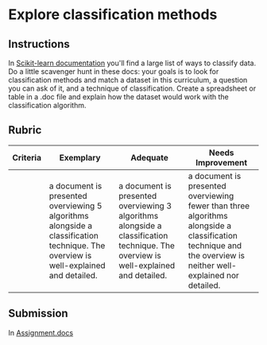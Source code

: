 # Explore classification methods

## Instructions

In [Scikit-learn documentation](https://scikit-learn.org/stable/supervised_learning.html) you'll find a large list of ways to classify data. Do a little scavenger hunt in these docs: your goals is to look for classification methods and match a dataset in this curriculum, a question you can ask of it, and a technique of classification. Create a spreadsheet or table in a .doc file and explain how the dataset would work with the classification algorithm.

## Rubric

| Criteria | Exemplary                                                                                                                           | Adequate                                                                                                                            | Needs Improvement                                                                                                                                             |
| -------- | ----------------------------------------------------------------------------------------------------------------------------------- | ----------------------------------------------------------------------------------------------------------------------------------- | ------------------------------------------------------------------------------------------------------------------------------------------------------------- |
|          | a document is presented overviewing 5 algorithms alongside a classification technique. The overview is well-explained and detailed. | a document is presented overviewing 3 algorithms alongside a classification technique. The overview is well-explained and detailed. | a document is presented overviewing fewer than three algorithms alongside a classification technique and the overview is neither well-explained nor detailed. |

## Submission
In [Assignment.docs](assignment.docs)
